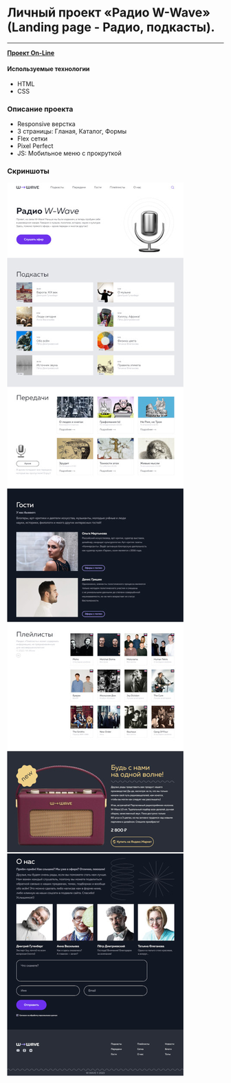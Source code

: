 # Личный проект «Радио W-Wave» (Landing page - Радио, подкасты).

---

**[Проект On-Line](https://waveradio.dendev.ru)**

#### Используемые технологии

- HTML
- CSS

### Описание проекта

- Responsive верстка
- 3 страницы: Гланая, Каталог, Формы
- Flex сетки
- Pixel Perfect
- JS: Мобильное меню с прокруткой

### Скриншоты

![Скриншот Часть 1](/screenshots/part-1.jpg)
![Скриншот Часть 2](/screenshots/part-2.jpg)
![Скриншот Часть 3](/screenshots/part-3.jpg)
![Скриншот Часть 4](/screenshots/part-4.jpg)
